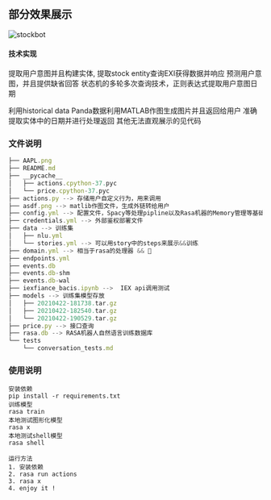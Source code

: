 ## 部分效果展示
![stockbot](https://media.giphy.com/media/gYbyHRMfm1AJCEPGfV/giphy.gif)

#### 技术实现
提取用户意图并且构建实体, 提取stock entity查询EXI获得数据并响应
预测用户意图，并且提供缺省回答
状态机的多轮多次查询技术，正则表达式提取用户意图日期

利用historical data Panda数据利用MATLAB作图生成图片并且返回给用户
准确提取实体中的日期并进行处理返回
其他无法直观展示的见代码

### 文件说明

```jsx
├── AAPL.png
├── README.md
├── __pycache__
│   ├── actions.cpython-37.pyc
│   └── price.cpython-37.pyc
├── actions.py --> 存储用户自定义行为，用来调用
├── asdf.png --> matlib作图文件，生成外链转给用户
├── config.yml --> 配置文件，Spacy等处理pipline以及Rasa机器的Memory管理等基础设置
├── credentials.yml --> 外部鉴权部署文件
├── data --> 训练集
│   ├── nlu.yml
│   └── stories.yml --> 可以用story中的steps来展示&&训练
├── domain.yml --> 相当于rasa的处理器 && 🧠
├── endpoints.yml
├── events.db
├── events.db-shm
├── events.db-wal
├── iexfiance_bacis.ipynb -->  IEX api调用测试
├── models --> 训练集模型存放
│   ├── 20210422-181738.tar.gz
│   ├── 20210422-182540.tar.gz
│   └── 20210422-190529.tar.gz
├── price.py --> 接口查询
├── rasa.db --> RASA机器人自然语言训练数据库
└── tests
    └── conversation_tests.md
```

### 使用说明
```
安装依赖
pip install -r requirements.txt
训练模型
rasa train 
本地测试图形化模型
rasa x
本地测试shell模型
rasa shell

运行方法
1. 安装依赖
2. rasa run actions
3. rasa x
4. enjoy it !
```
